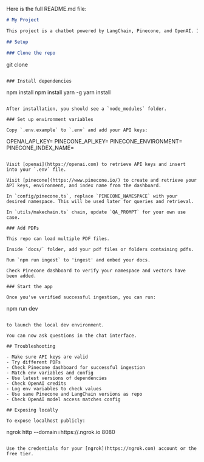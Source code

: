 Here is the full README.md file:

```markdown
# My Project

This project is a chatbot powered by LangChain, Pinecone, and OpenAI. It allows you to search through PDF documents using natural language queries. 

## Setup

### Clone the repo

```
git clone <github url>
```

### Install dependencies

```
npm install
npm install yarn -g
yarn install 
```

After installation, you should see a `node_modules` folder.

### Set up environment variables 

Copy `.env.example` to `.env` and add your API keys:

```
OPENAI_API_KEY=
PINECONE_API_KEY=
PINECONE_ENVIRONMENT=  
PINECONE_INDEX_NAME=
```

Visit [openai](https://openai.com) to retrieve API keys and insert into your `.env` file.

Visit [pinecone](https://www.pinecone.io/) to create and retrieve your API keys, environment, and index name from the dashboard.

In `config/pinecone.ts`, replace `PINECONE_NAMESPACE` with your desired namespace. This will be used later for queries and retrieval.

In `utils/makechain.ts` chain, update `QA_PROMPT` for your own use case. 

### Add PDFs

This repo can load multiple PDF files. 

Inside `docs/` folder, add your pdf files or folders containing pdfs.

Run `npm run ingest` to 'ingest' and embed your docs. 

Check Pinecone dashboard to verify your namespace and vectors have been added.

### Start the app

Once you've verified successful ingestion, you can run:

```
npm run dev
```

to launch the local dev environment. 

You can now ask questions in the chat interface.

## Troubleshooting

- Make sure API keys are valid
- Try different PDFs
- Check Pinecone dashboard for successful ingestion  
- Match env variables and config
- Use latest versions of dependencies
- Check OpenAI credits
- Log env variables to check values
- Use same Pinecone and LangChain versions as repo
- Check OpenAI model access matches config

## Exposing locally 

To expose localhost publicly:

```
ngrok http --domain=https://<subdomain>.ngrok.io 8080 
```

Use the credentials for your [ngrok](https://ngrok.com) account or the free tier.
```
